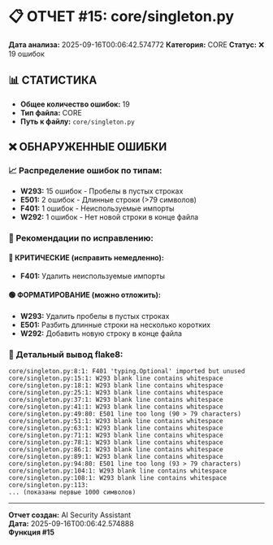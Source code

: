 # 📋 ОТЧЕТ #15: core/singleton.py

**Дата анализа:** 2025-09-16T00:06:42.574772
**Категория:** CORE
**Статус:** ❌ 19 ошибок

## 📊 СТАТИСТИКА

- **Общее количество ошибок:** 19
- **Тип файла:** CORE
- **Путь к файлу:** `core/singleton.py`

## ❌ ОБНАРУЖЕННЫЕ ОШИБКИ

### 📈 Распределение ошибок по типам:

- **W293:** 15 ошибок - Пробелы в пустых строках
- **E501:** 2 ошибок - Длинные строки (>79 символов)
- **F401:** 1 ошибок - Неиспользуемые импорты
- **W292:** 1 ошибок - Нет новой строки в конце файла

### 🎯 Рекомендации по исправлению:

#### 🔴 КРИТИЧЕСКИЕ (исправить немедленно):
- **F401:** Удалить неиспользуемые импорты

#### 🟢 ФОРМАТИРОВАНИЕ (можно отложить):
- **W293:** Удалить пробелы в пустых строках
- **E501:** Разбить длинные строки на несколько коротких
- **W292:** Добавить новую строку в конце файла

### 📝 Детальный вывод flake8:

```
core/singleton.py:8:1: F401 'typing.Optional' imported but unused
core/singleton.py:15:1: W293 blank line contains whitespace
core/singleton.py:18:1: W293 blank line contains whitespace
core/singleton.py:25:1: W293 blank line contains whitespace
core/singleton.py:37:1: W293 blank line contains whitespace
core/singleton.py:41:1: W293 blank line contains whitespace
core/singleton.py:49:80: E501 line too long (90 > 79 characters)
core/singleton.py:51:1: W293 blank line contains whitespace
core/singleton.py:63:1: W293 blank line contains whitespace
core/singleton.py:71:1: W293 blank line contains whitespace
core/singleton.py:78:1: W293 blank line contains whitespace
core/singleton.py:86:1: W293 blank line contains whitespace
core/singleton.py:89:1: W293 blank line contains whitespace
core/singleton.py:94:80: E501 line too long (93 > 79 characters)
core/singleton.py:104:1: W293 blank line contains whitespace
core/singleton.py:108:1: W293 blank line contains whitespace
core/singleton.py:113:
... (показаны первые 1000 символов)
```

---
**Отчет создан:** AI Security Assistant  
**Дата:** 2025-09-16T00:06:42.574888  
**Функция #15**
